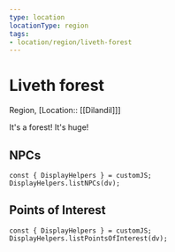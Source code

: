 ```yaml
---
type: location
locationType: region
tags: 
- location/region/liveth-forest
---
```


# Liveth forest
Region, [Location:: [[Dilandil]]]

It's a forest! It's huge!


## NPCs
```dataviewjs
const { DisplayHelpers } = customJS; 
DisplayHelpers.listNPCs(dv);
```

## Points of Interest
```dataviewjs
const { DisplayHelpers } = customJS; DisplayHelpers.listPointsOfInterest(dv);
```
